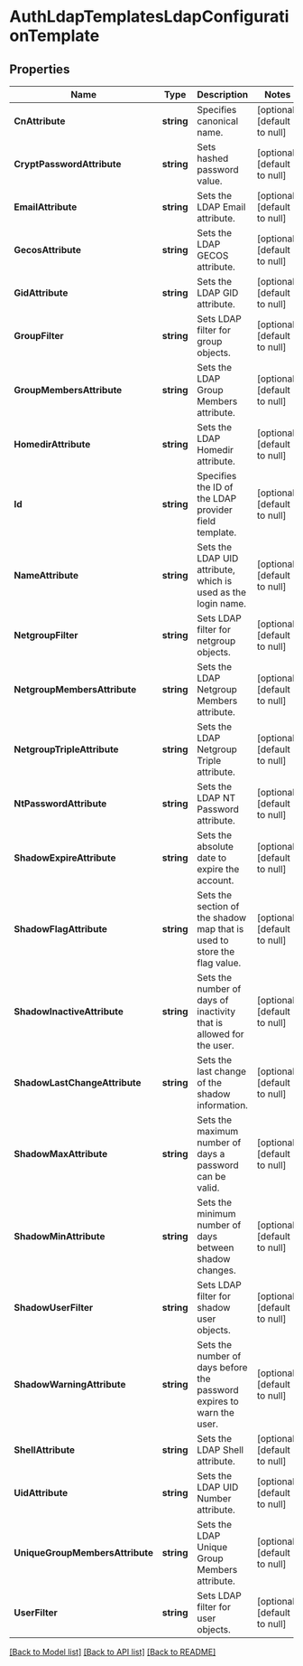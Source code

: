 # AuthLdapTemplatesLdapConfigurationTemplate

## Properties
Name | Type | Description | Notes
------------ | ------------- | ------------- | -------------
**CnAttribute** | **string** | Specifies canonical name. | [optional] [default to null]
**CryptPasswordAttribute** | **string** | Sets hashed password value. | [optional] [default to null]
**EmailAttribute** | **string** | Sets the LDAP Email attribute. | [optional] [default to null]
**GecosAttribute** | **string** | Sets the LDAP GECOS attribute. | [optional] [default to null]
**GidAttribute** | **string** | Sets the LDAP GID attribute. | [optional] [default to null]
**GroupFilter** | **string** | Sets LDAP filter for group objects. | [optional] [default to null]
**GroupMembersAttribute** | **string** | Sets the LDAP Group Members attribute. | [optional] [default to null]
**HomedirAttribute** | **string** | Sets the LDAP Homedir attribute. | [optional] [default to null]
**Id** | **string** | Specifies the ID of the LDAP provider field template. | [optional] [default to null]
**NameAttribute** | **string** | Sets the LDAP UID attribute, which is used as the login name. | [optional] [default to null]
**NetgroupFilter** | **string** | Sets LDAP filter for netgroup objects. | [optional] [default to null]
**NetgroupMembersAttribute** | **string** | Sets the LDAP Netgroup Members attribute. | [optional] [default to null]
**NetgroupTripleAttribute** | **string** | Sets the LDAP Netgroup Triple attribute. | [optional] [default to null]
**NtPasswordAttribute** | **string** | Sets the LDAP NT Password attribute. | [optional] [default to null]
**ShadowExpireAttribute** | **string** | Sets the absolute date to expire the account. | [optional] [default to null]
**ShadowFlagAttribute** | **string** | Sets the section of the shadow map that is used to store the flag value. | [optional] [default to null]
**ShadowInactiveAttribute** | **string** | Sets the number of days of inactivity that is allowed for the user. | [optional] [default to null]
**ShadowLastChangeAttribute** | **string** | Sets the last change of the shadow information. | [optional] [default to null]
**ShadowMaxAttribute** | **string** | Sets the maximum number of days a password can be valid. | [optional] [default to null]
**ShadowMinAttribute** | **string** | Sets the minimum number of days between shadow changes. | [optional] [default to null]
**ShadowUserFilter** | **string** | Sets LDAP filter for shadow user objects. | [optional] [default to null]
**ShadowWarningAttribute** | **string** | Sets the number of days before the password expires to warn the user. | [optional] [default to null]
**ShellAttribute** | **string** | Sets the LDAP Shell attribute. | [optional] [default to null]
**UidAttribute** | **string** | Sets the LDAP UID Number attribute. | [optional] [default to null]
**UniqueGroupMembersAttribute** | **string** | Sets the LDAP Unique Group Members attribute. | [optional] [default to null]
**UserFilter** | **string** | Sets LDAP filter for user objects. | [optional] [default to null]

[[Back to Model list]](../README.md#documentation-for-models) [[Back to API list]](../README.md#documentation-for-api-endpoints) [[Back to README]](../README.md)


